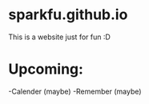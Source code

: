 # sparkfu.github.io
This is a website just for fun :D

# Upcoming:
-Calender (maybe)
-Remember (maybe)
